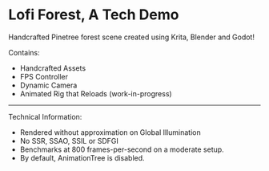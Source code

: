 # Lofi Forest, A Tech Demo


Handcrafted Pinetree forest scene created using Krita, Blender and Godot!

Contains:
- Handcrafted Assets
- FPS Controller
- Dynamic Camera
- Animated Rig that Reloads (work-in-progress)

----
Technical Information:
- Rendered without approximation on Global Illumination
- No SSR, SSAO, SSIL or SDFGI
- Benchmarks at 800 frames-per-second on a moderate setup.
- By default, AnimationTree is disabled.
